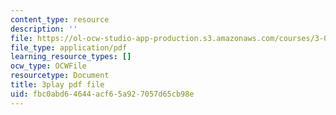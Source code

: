 ```yaml
---
content_type: resource
description: ''
file: https://ol-ocw-studio-app-production.s3.amazonaws.com/courses/3-091-introduction-to-solid-state-chemistry-fall-2018/fbc0abd64644acf65a927057d65cb98e_bhPMi2IvZXs.pdf
file_type: application/pdf
learning_resource_types: []
ocw_type: OCWFile
resourcetype: Document
title: 3play pdf file
uid: fbc0abd6-4644-acf6-5a92-7057d65cb98e
---
```

